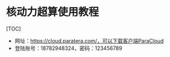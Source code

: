 # 核动力超算使用教程

[TOC]
* 网址：https://cloud.paratera.com/，可以下载客户端ParaCloud
* 登陆账号：18782948324，密码：123456789